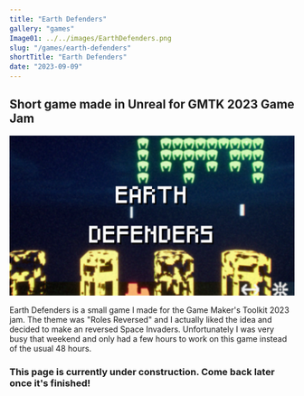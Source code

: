 ```yaml
---
title: "Earth Defenders"
gallery: "games"
Image01: ../../images/EarthDefenders.png
slug: "/games/earth-defenders"
shortTitle: "Earth Defenders"
date: "2023-09-09"
---
```


## Short game made in Unreal for GMTK 2023 Game Jam

![Earth defenders icon](../mdImages/earthDefenders/Icon.png)

Earth Defenders is a small game I made for the Game Maker's Toolkit 2023 jam. The theme was "Roles Reversed" and I actually liked the idea and decided to make an reversed Space Invaders. Unfortunately I was very busy that weekend and only had a few hours to work on this game instead of the usual 48 hours.

### This page is currently under construction. Come back later once it's finished!